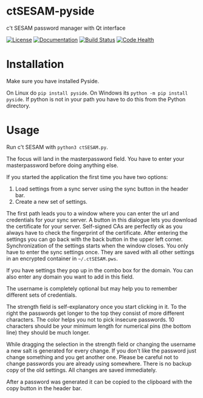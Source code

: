 # ctSESAM-pyside
c't SESAM password manager with Qt interface

[![License](https://img.shields.io/badge/license-GPLv3-blue.svg "read the terms of the GPLv3")](http://choosealicense.com/licenses/gpl-3.0/)
[![Documentation](https://readthedocs.org/projects/ctsesam-python/badge/ "go to the documentation")](http://ctsesam-python.readthedocs.org/en/latest)
[![Build Status](https://travis-ci.org/pinae/ctSESAM-pyside.svg?branch=master)](https://travis-ci.org/pinae/ctSESAM-pyside)
[![Code Health](https://landscape.io/github/pinae/ctSESAM-pyside/master/landscape.svg?style=flat)](https://landscape.io/github/pinae/ctSESAM-pyside/master)

Installation
============

Make sure you have installed Pyside.

On Linux do ``pip install pyside``. On Windows its ``python -m pip install pyside``. If python is not in your path 
you have to do this from the Python directory.

Usage
=====

Run c't SESAM with ``python3 ctSESAM.py``.

The focus will land in the masterpassword field. You have to enter your masterpassword before doing anything else.

If you started the application the first time you have two options:

 1. Load settings from a sync server using the sync button in the header bar.
 2. Create a new set of settings.

The first path leads you to a window where you can enter the url and credentials for your sync server. A button in 
this dialogue lets you download the certificate for your server. Self-signed CAs are perfectly ok as you always have
to check the fingerprint of the certificate. After entering the settings you can go back with the back button in the
upper left corner. Synchronization of the settings starts when the window closes. You only have to enter the sync
settings once. They are saved with all other settings in an encrypted container in ``~/.ctSESAM.pws``.

If you have settings they pop up in the combo box for the domain. You can also enter any domain you want to add in
this field.

The username is completely optional but may help you to remember different sets of credentials.

The strength field is self-explanatory once you start clicking in it. To the right the passwords get longer to the
top they consist of more different characters. The color helps you not to pick insecure passwords. 10 characters 
should be your minimum length for numerical pins (the bottom line) they should be much longer.

While dragging the selection in the strength field or changing the username a new salt is generated for every change.
If you don't like the password just change something and you get another one. Please be careful not to change 
passwords you are already using somewhere. There is no backup copy of the old settings. All changes are saved 
immediately.

After a password was generated it can be copied to the clipboard with the copy button in the header bar.
